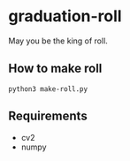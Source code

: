 # graduation-roll
May you be the king of roll.

## How to make roll
```
python3 make-roll.py
```

## Requirements
* cv2
* numpy
